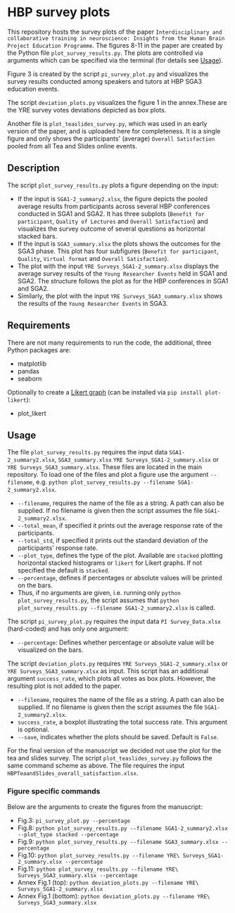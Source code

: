 # HBP survey plots 
This repository hosts the survey plots of the paper `Interdisciplinary and collaborative training in neuroscience: Insights from the Human Brain Project Education Programme`.
The figures 8-11 in the paper are created by the Python file `plot_survey_results.py`. The plots are controlled via arguments which can be specified via the terminal (for details see [Usage](https://github.com/alperyeg/hbp_survey_plots?tab=readme-ov-file#usage)).

Figure 3 is created by the script `pi_survey_plot.py` and visualizes the survey results conducted among speakers and tutors at HBP SGA3 education events.

The script `deviation_plots.py` visualizes the figure 1 in the annex.These are the YRE survey votes deviations depicted as box plots. 

Another file is `plot_teaslides_survey.py`, which was used in an early version of the paper, and is uploaded here for completeness. It is a single figure and only shows the participants' (average) `Overall Satisfaction` pooled from all Tea and Slides online events. 

## Description 
The script `plot_survey_results.py` plots a figure depending on the input:
- If the input is `SGA1-2_summary2.xlsx`, the figure depicts the pooled average results from participants across several HBP conferences conducted in SGA1 and SGA2. It has three subplots (`Benefit for participant`, `Quality of Lectures` and `Overall Satisfaction`) and visualizes the survey outcome of several questions as horizontal stacked bars.
- If the input is `SGA3_summary.xlsx` the plots shows the outcomes for the SGA3 phase. This plot has four subfigures (`Benefit for participant`, `Quality`, `Virtual format` and `Overall Satisfaction`).
- The plot with the input `YRE Surveys_SGA1-2_summary.xlsx` displays the average survey results of the `Young Researcher Events` held in SGA1 and SGA2. The structure follows the plot as for the HBP conferences in SGA1 and SGA2.
- Similarly, the plot with the input `YRE Surveys_SGA3_summary.xlsx` shows the results of the `Young Researcher Events` in SGA3.

## Requirements
There are not many requirements to run the code, the additional, three Python packages are: 
- matplotlib
- pandas
- seaborn

Optionally to create a [Likert graph](https://github.com/nmalkin/plot-likert) (can be installed via `pip install plot-likert`): 
- plot_likert 

## Usage
The file `plot_survey_results.py` requires the input data `SGA1-2_summary2.xlsx`, `SGA3_summary.xlsx` `YRE Surveys_SGA1-2_summary.xlsx` or `YRE Surveys_SGA3_summary.xlsx`. These files are located in the main repository. 
To load one of the files and plot a figure use the argument `--filename`, e.g. `python plot_survey_results.py --filename SGA1-2_summary2.xlsx`. 
- `--filename`, requires the name of the file as a string. A path can also be supplied. If no filename is given then the script assumes the file `SGA1-2_summary2.xlsx`.
- `--total_mean`, if specified it prints out the average response rate of the participants.
- `--total_std`, if specified it prints out the standard deviation of the participants' response rate. 
- `--plot_type`, defines the type of the plot. Available are `stacked` plotting horizontal stacked histograms or `likert` for Likert graphs. If not specified the default is `stacked`. 
- `--percentage`, defines if percentages or absolute values will be printed on the bars.
- Thus, if no arguments are given, i.e. running only `python plot_survey_results.py`, the script assumes that `python plot_survey_results.py --filename SGA1-2_summary2.xlsx` is called.

The script `pi_survey_plot.py` requires the input data `PI Survey_Data.xlsx` (hard-coded) and has only one argument:
- `--percentage`: Defines whether percentage or absolute value will be visualized on the bars.

The script `deviation_plots.py` requires `YRE Surveys_SGA1-2_summary.xlsx` or `YRE Surveys_SGA3_summary.xlsx` as input. This script has an additional argument `success_rate`, which plots all votes as box plots. However, the resulting plot is not added to the paper. 
- `--filename`, requires the name of the file as a string. A path can also be supplied. If no filename is given then the script assumes the file `SGA1-2_summary2.xlsx`.
- `success_rate`, a boxplot illustrating the total success rate. This argument is optional.
- `--save`, indicates whether the plots should be saved. Default is `False`. 

For the final version of the manuscript we decided not use the plot for the tea and slides survey. The script `plot_teaslides_survey.py` follows the same command scheme as above. The file requires the input `HBPTeaandSlides_overall_satisfaction.xlsx`. 

### Figure specific commands
Below are the arguments to create the figures from the manuscript: 
- Fig.3: `pi_survey_plot.py --percentage`
- Fig.8: `python plot_survey_results.py --filename SGA1-2_summary2.xlsx --plot_type stacked --percentage`
- Fig.9: `python plot_survey_results.py --filename SGA3_summary.xlsx --percentage`
- Fig.10: `python plot_survey_results.py --filename YRE\ Surveys_SGA1-2_summary.xlsx --percentage`
- Fig.11: `python plot_survey_results.py --filename YRE\ Surveys_SGA3_summary.xlsx --percentage`
- Annex Fig.1 (top): `python deviation_plots.py --filename YRE\ Surveys_SGA1-2_summary.xlsx`
- Annex Fig.1 (bottom): `python deviation_plots.py --filename YRE\ Surveys_SGA3_summary.xlsx`
